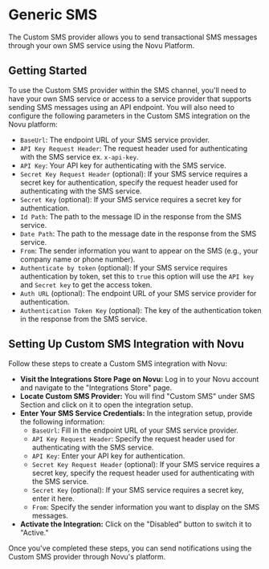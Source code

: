 # Generic SMS

The Custom SMS provider allows you to send transactional SMS messages through your own SMS service using the Novu Platform.

## Getting Started

To use the Custom SMS provider within the SMS channel, you'll need to have your own SMS service or access to a service provider that supports sending SMS messages using an API endpoint. You will also need to configure the following parameters in the Custom SMS integration on the Novu platform:

- `BaseUrl`: The endpoint URL of your SMS service provider.
- `API Key Request Header`: The request header used for authenticating with the SMS service ex. `x-api-key`.
- `API Key`: Your API key for authenticating with the SMS service.
- `Secret Key Request Header` (optional): If your SMS service requires a secret key for authentication, specify the request header used for authenticating with the SMS service.
- `Secret Key` (optional): If your SMS service requires a secret key for authentication.
- `Id Path`: The path to the message ID in the response from the SMS service.
- `Date Path`: The path to the message date in the response from the SMS service.
- `From`: The sender information you want to appear on the SMS (e.g., your company name or phone number).
- `Authenticate by token` (optional): If your SMS service requires authentication by token, set this to `true` this option will use the `API key` and `Secret key` to get the access token.
- `Auth URL` (optional): The endpoint URL of your SMS service provider for authentication.
- `Authentication Token Key` (optional): The key of the authentication token in the response from the SMS service.

## Setting Up Custom SMS Integration with Novu

Follow these steps to create a Custom SMS integration with Novu:

- **Visit the Integrations Store Page on Novu:** Log in to your Novu account and navigate to the "Integrations Store" page.
- **Locate Custom SMS Provider:** You will find "Custom SMS" under SMS Section and click on it to open the integration setup.
- **Enter Your SMS Service Credentials:** In the integration setup, provide the following information:
  - `BaseUrl`: Fill in the endpoint URL of your SMS service provider.
  - `API Key Request Header`: Specify the request header used for authenticating with the SMS service.
  - `API Key`: Enter your API key for authentication.
  - `Secret Key Request Header` (optional): If your SMS service requires a secret key, specify the request header used for authenticating with the SMS service.
  - `Secret Key` (optional): If your SMS service requires a secret key, enter it here.
  - `From`: Specify the sender information you want to display on the SMS messages.
- **Activate the Integration:** Click on the "Disabled" button to switch it to "Active."

Once you've completed these steps, you can send notifications using the Custom SMS provider through Novu's platform.
